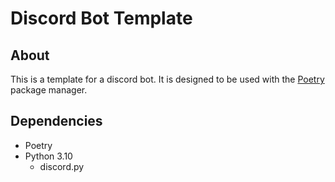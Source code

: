 # Discord Bot Template
## About
This is a template for a discord bot.
It is designed to be used with the [Poetry](https://python-poetry.org/) package manager.

## Dependencies
- Poetry
- Python 3.10
    - discord.py